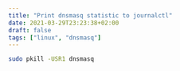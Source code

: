 ```yaml
---
title: "Print dnsmasq statistic to journalctl"
date: 2021-03-29T23:23:38+02:00
draft: false
tags: ["linux", "dnsmasq"]
---
```


```bash
sudo pkill -USR1 dnsmasq
```

